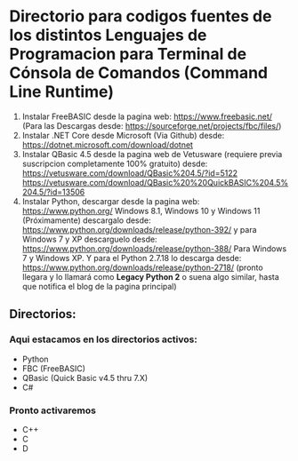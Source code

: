 # Directorio para codigos fuentes de los distintos Lenguajes de Programacion para Terminal de Cónsola de Comandos (Command Line Runtime)

1. Instalar FreeBASIC desde la pagina web: https://www.freebasic.net/ (Para las Descargas desde: https://sourceforge.net/projects/fbc/files/)
2. Instalar .NET Core desde Microsoft (Via Github) desde: https://dotnet.microsoft.com/download/dotnet
3. Instalar QBasic 4.5 desde la pagina web de Vetusware (requiere previa suscripcion completamente 100% gratuito) desde: 
https://vetusware.com/download/QBasic%204.5/?id=5122
https://vetusware.com/download/QBasic%20%20QuickBASIC%204.5%204.5/?id=13506
4. Instalar Python, descargar desde la pagina web: 
https://www.python.org/
Windows 8.1, Windows 10 y Windows 11 (Próximamente) descargalo desde: https://www.python.org/downloads/release/python-392/ y para Windows 7 y XP descarguelo desde: https://www.python.org/downloads/release/python-388/ Para Windows 7 y Windows XP. Y para el Python 2.7.18 lo descarga desde: https://www.python.org/downloads/release/python-2718/ (pronto llegara y lo llamará como **Legacy Python 2** o suena algo similar, hasta que notifica el blog de la pagina principal)

## Directorios:

### Aqui estacamos en los directorios activos:

* Python
* FBC (FreeBASIC)
* QBasic (Quick Basic v4.5 thru 7.X)
* C#

### Pronto activaremos
* C++
* C
* D
